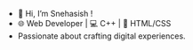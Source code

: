 - 👋 Hi, I’m Snehasish !
- 🌐 Web Developer | 💻 C++ | 🎨 HTML/CSS
- Passionate about crafting digital experiences.
  
  

<!---
Snehasish002/Snehasish002 is a ✨ special ✨ repository because its `README.md` (this file) appears on your GitHub profile.
You can click the Preview link to take a look at your changes.
--->
